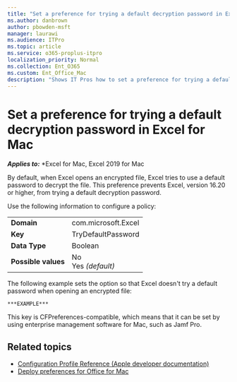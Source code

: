 ```yaml
---
title: "Set a preference for trying a default decryption password in Excel for Mac"
ms.author: danbrown
author: pbowden-msft
manager: laurawi
ms.audience: ITPro
ms.topic: article
ms.service: o365-proplus-itpro
localization_priority: Normal
ms.collection: Ent_O365
ms.custom: Ent_Office_Mac
description: "Shows IT Pros how to set a preference for trying a default decryption password in Excel for Mac"
---
```


# Set a preference for trying a default decryption password in Excel for Mac

***Applies to:*** *Excel for Mac, Excel 2019 for Mac

By default, when Excel opens an encrypted file, Excel tries to use a default password to decrypt the file. This preference prevents Excel, version 16.20 or higher, from trying a default decryption password.

Use the following information to configure a policy:

|||
|:-----|:-----|
|**Domain** <br/> | com.microsoft.Excel  <br/> |
|**Key** <br/> |TryDefaultPassword  <br/> |
|**Data Type** <br/> |Boolean  <br/> |
|**Possible values** <br/> |No   <br/> Yes  *(default)* <br/> |


The following example sets the option so that Excel doesn't try a default password when opening an encrypted file:

```
***EXAMPLE***
```

This key is CFPreferences-compatible, which means that it can be set by using enterprise management software for Mac, such as Jamf Pro.
    
## Related topics

- [Configuration Profile Reference (Apple developer documentation)](https://go.microsoft.com/fwlink/p/?linkid=852998)
- [Deploy preferences for Office for Mac](deploy-preferences-for-office-for-mac.md)

